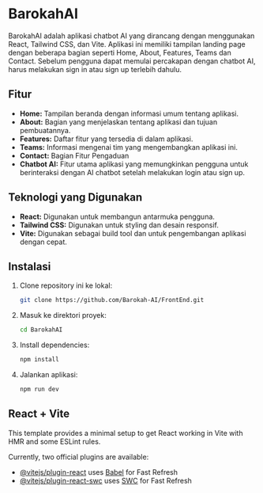 # BarokahAI

BarokahAI adalah aplikasi chatbot AI yang dirancang dengan menggunakan React, Tailwind CSS, dan Vite. Aplikasi ini memiliki tampilan landing page dengan beberapa bagian seperti Home, About, Features, Teams dan Contact. Sebelum pengguna dapat memulai percakapan dengan chatbot AI, harus melakukan sign in atau sign up terlebih dahulu.

## Fitur

- **Home:** Tampilan beranda dengan informasi umum tentang aplikasi.
- **About:** Bagian yang menjelaskan tentang aplikasi dan tujuan pembuatannya.
- **Features:** Daftar fitur yang tersedia di dalam aplikasi.
- **Teams:** Informasi mengenai tim yang mengembangkan aplikasi ini.
- **Contact:** Bagian Fitur Pengaduan
- **Chatbot AI:** Fitur utama aplikasi yang memungkinkan pengguna untuk berinteraksi dengan AI chatbot setelah melakukan login atau sign up.

## Teknologi yang Digunakan

- **React:** Digunakan untuk membangun antarmuka pengguna.
- **Tailwind CSS:** Digunakan untuk styling dan desain responsif.
- **Vite:** Digunakan sebagai build tool dan untuk pengembangan aplikasi dengan cepat.

## Instalasi

1. Clone repository ini ke lokal:

   ```bash
   git clone https://github.com/Barokah-AI/FrontEnd.git

   ```

2. Masuk ke direktori proyek:

   ```bash
   cd BarokahAI

   ```

3. Install dependencies:

   ```bash
   npm install

   ```

4. Jalankan aplikasi:

   ```bash
   npm run dev
   ```

## React + Vite

This template provides a minimal setup to get React working in Vite with HMR and some ESLint rules.

Currently, two official plugins are available:

- [@vitejs/plugin-react](https://github.com/vitejs/vite-plugin-react/blob/main/packages/plugin-react/README.md) uses [Babel](https://babeljs.io/) for Fast Refresh
- [@vitejs/plugin-react-swc](https://github.com/vitejs/vite-plugin-react-swc) uses [SWC](https://swc.rs/) for Fast Refresh
